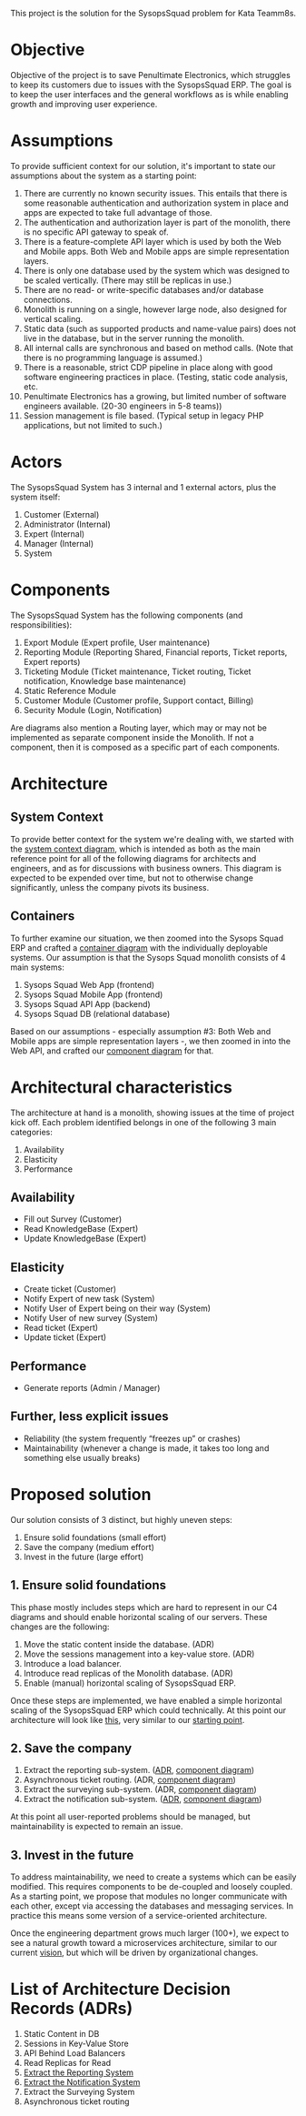 This project is the solution for the SysopsSquad problem for Kata Teamm8s.

# Objective

Objective of the project is to save Penultimate Electronics, which struggles to keep its customers due to issues with the SysopsSquad ERP. The goal is to keep the user interfaces and the general workflows as is while enabling growth and improving user experience.

# Assumptions

To provide sufficient context for our solution, it's important to state our assumptions about the system as a starting point:

1. There are currently no known security issues. This entails that there is some reasonable authentication and authorization system in place and apps are expected to take full advantage of those.
2. The authentication and authorization layer is part of the monolith, there is no specific API gateway to speak of.
3. There is a feature-complete API layer which is used by both the Web and Mobile apps. Both Web and Mobile apps are simple representation layers.
4. There is only one database used by the system which was designed to be scaled vertically. (There may still be replicas in use.)
5. There are no read- or write-specific databases and/or database connections.
6. Monolith is running on a single, however large node, also designed for vertical scaling.
7. Static data (such as supported products and name-value pairs) does not live in the database, but in the server running the monolith.
8. All internal calls are synchronous and based on method calls. (Note that there is no programming language is assumed.)
9. There is a reasonable, strict CDP pipeline in place along with good software engineering practices in place. (Testing, static code analysis, etc.
10. Penultimate Electronics has a growing, but limited number of software engineers available. (20-30 engineers in 5-8 teams))
11. Session management is file based. (Typical setup in legacy PHP applications, but not limited to such.)

# Actors

The SysopsSquad System has 3 internal and 1 external actors, plus the system itself:

1. Customer (External)
2. Administrator (Internal)
3. Expert (Internal)
4. Manager (Internal)
5. System

# Components

The SysopsSquad System has the following components (and responsibilities):

1. Export Module (Expert profile, User maintenance)
2. Reporting Module (Reporting Shared, Financial reports, Ticket reports, Expert reports)
3. Ticketing Module (Ticket maintenance, Ticket routing, Ticket notification, Knowledge base maintenance)
4. Static Reference Module
5. Customer Module (Customer profile, Support contact, Billing)
6. Security Module (Login, Notification)

Are diagrams also mention a Routing layer, which may or may not be implemented as separate component inside the Monolith. If not a component, then it is composed as a specific part of each components.

# Architecture

## System Context

To provide better context for the system we're dealing with, we started with the [system context diagram](architecture/system-context-diagram.png), which is intended as both as the main reference point for all of the following diagrams for architects and engineers, and as for discussions with business owners. This diagram is expected to be expended over time, but not to otherwise change significantly, unless the company pivots its business.

## Containers

To further examine our situation, we then zoomed into the Sysops Squad ERP and crafted a [container diagram](architecture/container-diagram.png) with the individually deployable systems. Our assumption is that the Sysops Squad monolith consists of 4 main systems:

1. Sysops Squad Web App (frontend)
2. Sysops Squad Mobile App (frontend)
3. Sysops Squad API App (backend)
4. Sysops Squad DB (relational database)

Based on our assumptions - especially assumption #3: Both Web and Mobile apps are simple representation layers -, we then zoomed in into the Web API, and crafted our [component diagram](architecture/api-component-diagram.png) for that.

# Architectural characteristics

The architecture at hand is a monolith, showing issues at the time of project kick off. Each problem identified belongs in one of the following 3 main categories:

1. Availability
2. Elasticity
3. Performance

## Availability

- Fill out Survey (Customer)
- Read KnowledgeBase (Expert)
- Update KnowledgeBase (Expert)

## Elasticity

- Create ticket (Customer)
- Notify Expert of new task (System)
- Notify User of Expert being on their way (System)
- Notify User of new survey (System)
- Read ticket (Expert)
- Update ticket (Expert)

## Performance

- Generate reports (Admin / Manager)

## Further, less explicit issues

- Reliability (the system frequently “freezes up” or crashes)
- Maintainability (whenever a change is made, it takes too long and something else usually breaks)

# Proposed solution

Our solution consists of 3 distinct, but highly uneven steps:

1. Ensure solid foundations (small effort)
2. Save the company (medium effort)
3. Invest in the future (large effort)

## 1. Ensure solid foundations 

This phase mostly includes steps which are hard to represent in our C4 diagrams and should enable horizontal scaling of our servers. These changes are the following:

1. Move the static content inside the database. (ADR)
2. Move the sessions management into a key-value store. (ADR)
3. Introduce a load balancer.
4. Introduce read replicas of the Monolith database. (ADR)
5. Enable (manual) horizontal scaling of SysopsSquad ERP.

Once these steps are implemented, we have enabled a simple horizontal scaling of the SysopsSquad ERP which could technically. At this point our architecture will look like [this](proposal/solid-foundations.png), very similar to our [starting point](architecture/api-component-diagram.png).

## 2. Save the company

1. Extract the reporting sub-system. ([ADR](adrs/reporting-system.md), [component diagram](proposal/reporting-extracted.png))
2. Asynchronous ticket routing. (ADR, [component diagram](proposal/async-ticket-routing.png))
3. Extract the surveying sub-system. (ADR, [component diagram](proposal/surveying-extracted.png))
4. Extract the notification sub-system. ([ADR](adrs/notification-system.md), [component diagram](proposal/async-notification.png))

At this point all user-reported problems should be managed, but maintainability is expected to remain an issue.

## 3. Invest in the future

To address maintainability, we need to create a systems which can be easily modified. This requires components to be de-coupled and loosely coupled. As a starting point, we propose that modules no longer communicate with each other, except via accessing the databases and messaging services. In practice this means some version of a service-oriented architecture.

Once the engineering department grows much larger (100+), we expect to see a natural growth toward a microservices architecture, similar to our current [vision](proposal/vision.png), but which will be driven by organizational changes.


# List of Architecture Decision Records (ADRs)

1. Static Content in DB
2. Sessions in Key-Value Store
3. API Behind Load Balancers
4. Read Replicas for Read
5. [Extract the Reporting System](adrs/reporting-system.md)
6. [Extract the Notification System](adrs/notification-system.md)
7. Extract the Surveying System
8. Asynchronous ticket routing
